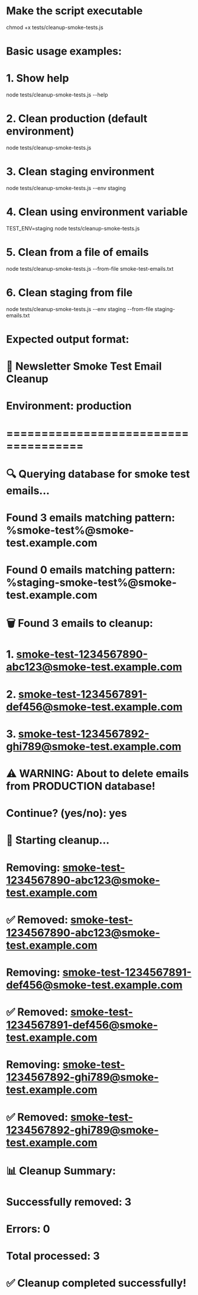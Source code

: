 # Make the script executable
chmod +x tests/cleanup-smoke-tests.js

# Basic usage examples:

# 1. Show help
node tests/cleanup-smoke-tests.js --help

# 2. Clean production (default environment)
node tests/cleanup-smoke-tests.js

# 3. Clean staging environment
node tests/cleanup-smoke-tests.js --env staging

# 4. Clean using environment variable
TEST_ENV=staging node tests/cleanup-smoke-tests.js

# 5. Clean from a file of emails
node tests/cleanup-smoke-tests.js --from-file smoke-test-emails.txt

# 6. Clean staging from file
node tests/cleanup-smoke-tests.js --env staging --from-file staging-emails.txt

# Expected output format:
# 🧹 Newsletter Smoke Test Email Cleanup
# Environment: production
# =====================================
# 🔍 Querying database for smoke test emails...
# Found 3 emails matching pattern: %smoke-test%@smoke-test.example.com
# Found 0 emails matching pattern: %staging-smoke-test%@smoke-test.example.com
#
# 🗑️  Found 3 emails to cleanup:
#   1. smoke-test-1234567890-abc123@smoke-test.example.com
#   2. smoke-test-1234567891-def456@smoke-test.example.com
#   3. smoke-test-1234567892-ghi789@smoke-test.example.com
#
# ⚠️  WARNING: About to delete emails from PRODUCTION database!
# Continue? (yes/no): yes
#
# 🧹 Starting cleanup...
# Removing: smoke-test-1234567890-abc123@smoke-test.example.com
# ✅ Removed: smoke-test-1234567890-abc123@smoke-test.example.com
# Removing: smoke-test-1234567891-def456@smoke-test.example.com
# ✅ Removed: smoke-test-1234567891-def456@smoke-test.example.com
# Removing: smoke-test-1234567892-ghi789@smoke-test.example.com
# ✅ Removed: smoke-test-1234567892-ghi789@smoke-test.example.com
#
# 📊 Cleanup Summary:
#   Successfully removed: 3
#   Errors: 0
#   Total processed: 3
# ✅ Cleanup completed successfully!